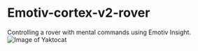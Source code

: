 # Emotiv-cortex-v2-rover
Controlling a rover with mental commands using Emotiv Insight.
![Image of Yaktocat](https://camo.githubusercontent.com/652813c2717c0f845483367d278abd2d66329f26/68747470733a2f2f63646e2d696d616765732d312e6d656469756d2e636f6d2f6d61782f313630302f312a7548337633783672436a6c2d5f69594f6272564c68672e6a706567)
